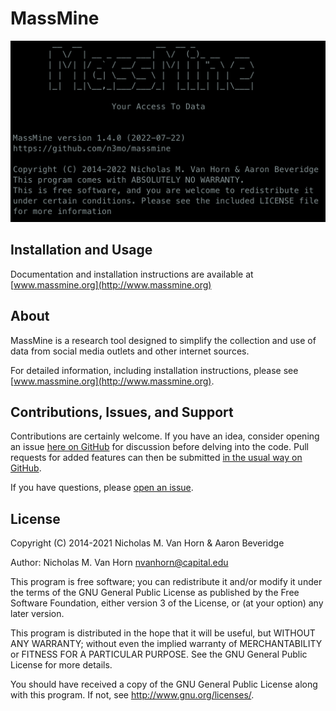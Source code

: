 # MassMine

![Splash Screen](https://github.com/n3mo/massmine/raw/master/img/splash.png)

## Installation and Usage
Documentation and installation instructions are available at [www.massmine.org](http://www.massmine.org)

## About
MassMine is a research tool designed to simplify the collection and use of data from social media outlets and other internet sources.

For detailed information, including installation instructions, please see [www.massmine.org](http://www.massmine.org).

## Contributions, Issues, and Support
Contributions are certainly welcome. If you have an idea, consider opening an issue [here on GitHub](https://github.com/n3mo/massmine/issues) for discussion before delving into the code. Pull requests for added features can then be submitted [in the usual way on GitHub](https://github.com/n3mo/massmine/pulls).

If you have questions, please [open an issue](https://github.com/n3mo/massmine/issues).

## License

Copyright (C) 2014-2021 Nicholas M. Van Horn & Aaron Beveridge

Author: Nicholas M. Van Horn <nvanhorn@capital.edu>

This program is free software; you can redistribute it and/or modify
it under the terms of the GNU General Public License as published by
the Free Software Foundation, either version 3 of the License, or
(at your option) any later version.

This program is distributed in the hope that it will be useful,
but WITHOUT ANY WARRANTY; without even the implied warranty of
MERCHANTABILITY or FITNESS FOR A PARTICULAR PURPOSE.  See the
GNU General Public License for more details.

You should have received a copy of the GNU General Public License
along with this program.  If not, see <http://www.gnu.org/licenses/>.
